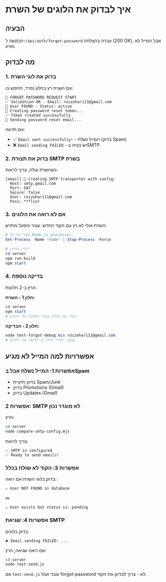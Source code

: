 # איך לבדוק את הלוגים של השרת

## הבעיה
הבקשה ל-`/api/auth/forgot-password` עברה בהצלחה (200 OK), אבל המייל לא מגיע.

## מה לבדוק

### 1. בדוק את לוגי השרת
אם השרת רץ בחלון נפרד, תחפש בו:

```
🔑 FORGOT PASSWORD REQUEST START
✅ Validation OK - Email: roizohar111@gmail.com
👤 User FOUND - Status: active
🎫 Creating password reset token...
✅ Token created successfully
📧 Sending password reset email...
```

אם תראה:
- ✅ `Email sent successfully!` - המייל נשלח (בדוק Spam)
- ❌ `Email sending FAILED` - יש בעיה בSMTP

### 2. בדוק את תצורת SMTP בשרת
כשהשרת עולה, צריך לראות:

```
[email] 📧 Creating SMTP transporter with config:
  Host: smtp.gmail.com
  Port: 587
  Secure: false
  User: roizohar111@gmail.com
  Pass: ***lcnr
```

### 3. אם לא רואה את הלוגים
השרת אולי לא רץ עם הקוד החדש. עצור והפעל מחדש:

```powershell
# עצור את כל Node.js processes:
Get-Process -Name "node" | Stop-Process -Force

# הרץ מחדש:
cd server
npm run build
npm start
```

### 4. בדיקה נוספת
הרץ ב-2 חלונות:

**חלון 1 - השרת:**
```powershell
cd server
npm start
# שמור את החלון פתוח ותסתכל על הלוגים
```

**חלון 2 - הבדיקה:**
```powershell
node test-forgot-debug.mjs roizohar111@gmail.com
# עכשיו תחזור לחלון 1 ותראה את הלוגים
```

## אפשרויות למה המייל לא מגיע

### אפשרות 1: המייל נשלח אבל בSpam
- בדוק תיקיית Spam/Junk
- בדוק Promotions (Gmail)
- בדוק Updates (Gmail)

### אפשרות 2: SMTP לא מוגדר נכון
הרץ:
```bash
cd server
node compare-smtp-config.mjs
```

צריך לראות:
```
✅ SMTP is configured
✅ Ready to send emails!
```

### אפשרות 3: הקוד לא שולח בכלל
בדוק בלוגי השרת אם רואה:
```
⚠️ User NOT FOUND in database
```
או
```
⚠️ User exists but status is: pending
```

### אפשרות 4: שגיאת SMTP
בדוק בלוגים:
```
❌ Email sending FAILED: ...
```

אם רואה שגיאה, הרץ:
```bash
cd server
node test-send.js
```

אם `test-send.js` עובד אבל forgot-password לא - צריך לבדוק את הקוד.

